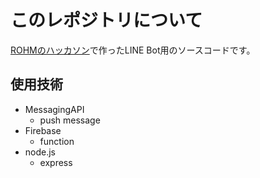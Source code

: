 # このレポジトリについて
[ROHMのハッカソン](https://mashupawards.connpass.com/event/132980/)で作ったLINE Bot用のソースコードです。</br>

## 使用技術

- MessagingAPI
  - push message
- Firebase
  - function
- node.js
  - express